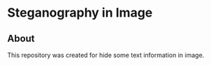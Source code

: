 # Steganography in Image

## About
 This repository was created for hide some text information in image.
